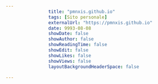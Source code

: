 ---
                title: "pmnxis.github.io"
                tags: [Sito personale]
                externalUrl: "https://pmnxis.github.io"
                date: 9993-08-08
                showDate: false
                showAuthor: false
                showReadingTime: false
                showEdit: false
                showLikes: false
                showViews: false
                layoutBackgroundHeaderSpace: false
                ---

